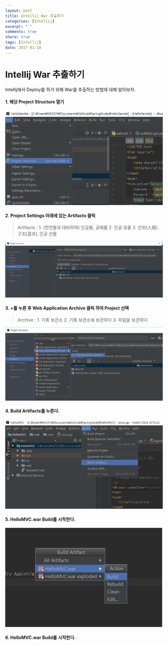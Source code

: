 ```yaml
---
layout: post
title: Intellij War 추출하기
categories: [Intellij]
excerpt: " "
comments: true
share: true
tags: [Intellij]
date: 2017-01-10
---
```


# **Intellij War 추출하기**

Intellij에서 Deploy를 하기 위해 War를 추출하는 방법에 대해 알아보자.

#### 1. 해당 Project Structure 열기

![No Image](/assets/20170110/War1.PNG)

#### 2. Project Settings 아래에 있는 Artifacts 클릭

> Artifacts : 1. (천연물과 대비하여) 인공물, 공예품   2. 인공 유물   3. 인위(人爲) 구조[결과], 인공 산물

![No Image](/assets/20170110/War2.PNG)

#### 3. +를 누른 후 Web Application Archive 클릭 하여 Project 선택

> Archive : 1. 기록 보관소   2. 기록 보관소에 보관하다   3. 파일을 보관하다

![No Image](/assets/20170110/War3.PNG)

#### 4. Build Artifacts를 누른다.

![No Image](/assets/20170110/War4.PNG)

#### 5. HelloMVC.war Build를 시작한다.

![No Image](/assets/20170110/War5.PNG)

#### 6. HelloMVC.war Build를 시작한다.
